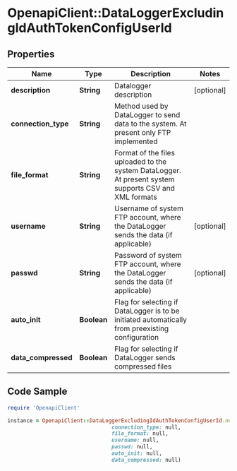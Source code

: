# OpenapiClient::DataLoggerExcludingIdAuthTokenConfigUserId

## Properties

Name | Type | Description | Notes
------------ | ------------- | ------------- | -------------
**description** | **String** | Datalogger description | [optional] 
**connection_type** | **String** | Method used by DataLogger to send data to the system. At present only FTP implemented | 
**file_format** | **String** | Format of the files uploaded to the system DataLogger. At present system supports CSV and XML formats | 
**username** | **String** | Username of system FTP account, where the DataLogger sends the data (if applicable) | [optional] 
**passwd** | **String** | Password of system FTP account, where the DataLogger sends the data (if applicable) | [optional] 
**auto_init** | **Boolean** | Flag for selecting if DataLogger is to be initiated automatically from preexisting configuration | 
**data_compressed** | **Boolean** | Flag for selecting if DataLogger sends compressed files | 

## Code Sample

```ruby
require 'OpenapiClient'

instance = OpenapiClient::DataLoggerExcludingIdAuthTokenConfigUserId.new(description: null,
                                 connection_type: null,
                                 file_format: null,
                                 username: null,
                                 passwd: null,
                                 auto_init: null,
                                 data_compressed: null)
```


